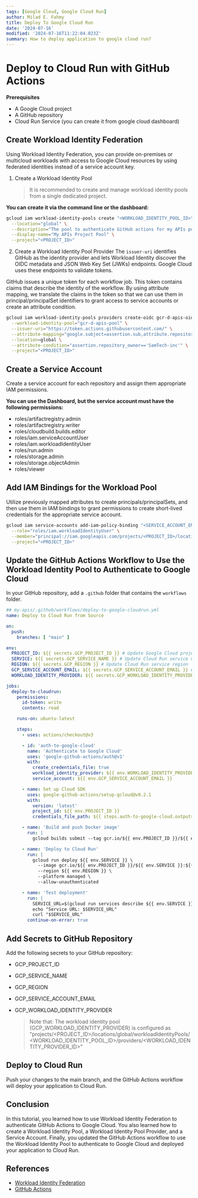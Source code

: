 ```yaml
---
tags: [Google Cloud, Google Cloud Run]
author: Milad E. Fahmy
title: Deploy To Google Cloud Run
date: '2024-07-16'
modified: '2024-07-16T11:22:04.023Z'
summary: How to deploy application to google cloud run?
---
```


# Deploy to Cloud Run with GitHub Actions

**Prerequisites**

- A Google Cloud project
- A GitHub repository
- Cloud Run Service (you can create it from google cloud dashboard)

## Create Workload Identity Federation

Using Workload Identity Federation, you can provide on-premises or multicloud workloads with access to Google Cloud resources by using federated identities instead of a service account key.

1. Create a Workload Identity Pool
   > It is recommended to create and manage workload identity pools from a single dedicated project.

**You can create it via the command line or the dashboard:**

```bash
gcloud iam workload-identity-pools create "<WORKLOAD_IDENTITY_POOL_ID>" \
  --location="global" \
  --description="The pool to authenticate GitHub actions for my APIs pool." \
  --display-name="My APIs Project Pool" \
  --project="<PROJECT_ID>"
```

2. Create a Workload Identity Pool Provider
   The `issuer-uri` identifies GitHub as the identity provider and lets Workload Identity discover the OIDC metadata and JSON Web Key Set (JWKs) endpoints. Google Cloud uses these endpoints to validate tokens.

GitHub issues a unique token for each workflow job. This token contains claims that describe the identity of the workflow. By using attribute mapping, we translate the claims in the token so that we can use them in principal/principalSet identifiers to grant access to service accounts or create an attribute condition.

```bash
gcloud iam workload-identity-pools providers create-oidc gcr-d-apis-oidc \
  --workload-identity-pool="gcr-d-apis-pool" \
  --issuer-uri="https://token.actions.githubusercontent.com/" \
  --attribute-mapping="google.subject=assertion.sub,attribute.repository=assertion.repository,attribute.repository_owner=assertion.repository_owner,attribute.branch=assertion.sub.extract('/heads/main/')" \
  --location=global \
  --attribute-condition="assertion.repository_owner=='SamTech-inc'" \
  --project="<PROJECT_ID>"
```

## Create a Service Account

Create a service account for each repository and assign them appropriate IAM permissions.

**You can use the Dashboard, but the service account must have the following permissions:**

- roles/artifactregistry.admin
- roles/artifactregistry.writer
- roles/cloudbuild.builds.editor
- roles/iam.serviceAccountUser
- roles/iam.workloadIdentityUser
- roles/run.admin
- roles/storage.admin
- roles/storage.objectAdmin
- roles/viewer

## Add IAM Bindings for the Workload Pool

Utilize previously mapped attributes to create principals/principalSets, and then use them in IAM bindings to grant permissions to create short-lived credentials for the appropriate service account.

```bash
gcloud iam service-accounts add-iam-policy-binding "<SERVICE_ACCOUNT_EMAIL>" \
  --role="roles/iam.workloadIdentityUser" \
  --member="principal://iam.googleapis.com/projects/<PROJECT_ID>/locations/global/workloadIdentityPools/gcr-d-apis-pool/subject/repo:SamTech-inc/gcr-d-apis:ref:refs/heads/main" \
  --project="<PROJECT_ID>"
```

## Update the GitHub Actions Workflow to Use the Workload Identity Pool to Authenticate to Google Cloud

In your GitHub repository, add a `.github` folder that contains the `workflows` folder.

```yml
## my-apis/.github/workflows/deploy-to-google-cloudrun.yml
name: Deploy to Cloud Run from Source

on:
  push:
    branches: [ "main" ]

env:
  PROJECT_ID: ${{ secrets.GCP_PROJECT_ID }} # Update Google Cloud project ID
  SERVICE: ${{ secrets.GCP_SERVICE_NAME }} # Update Cloud Run service name
  REGION: ${{ secrets.GCP_REGION }} # Update Cloud Run service region
  GCP_SERVICE_ACCOUNT_EMAIL: ${{ secrets.GCP_SERVICE_ACCOUNT_EMAIL }} # Update service account email
  WORKLOAD_IDENTITY_PROVIDER: ${{ secrets.GCP_WORKLOAD_IDENTITY_PROVIDER }} # Update workload identity provider

jobs:
  deploy-to-cloudrun:
    permissions:
      id-token: write
      contents: read

    runs-on: ubuntu-latest

    steps:
      - uses: actions/checkout@v3

      - id: 'auth-to-google-cloud'
        name: 'Authenticate to Google Cloud'
        uses: 'google-github-actions/auth@v1'
        with:
          create_credentials_file: true
          workload_identity_provider: ${{ env.WORKLOAD_IDENTITY_PROVIDER }}
          service_account: ${{ env.GCP_SERVICE_ACCOUNT_EMAIL }}

      - name: Set up Cloud SDK
        uses: google-github-actions/setup-gcloud@v0.2.1
        with:
          version: 'latest'
          project_id: ${{ env.PROJECT_ID }}
          credentials_file_path: ${{ steps.auth-to-google-cloud.outputs.credentials_file_path }}

      - name: 'Build and push Docker image'
        run: |
          gcloud builds submit --tag gcr.io/${{ env.PROJECT_ID }}/${{ env.SERVICE }}:${{ github.sha }}

      - name: 'Deploy to Cloud Run'
        run: |
          gcloud run deploy ${{ env.SERVICE }} \
            --image gcr.io/${{ env.PROJECT_ID }}/${{ env.SERVICE }}:${{ github.sha }} \
            --region ${{ env.REGION }} \
            --platform managed \
            --allow-unauthenticated

      - name: 'Test deployment'
        run: |
          SERVICE_URL=$(gcloud run services describe ${{ env.SERVICE }} --region ${{ env.REGION }} --format "value(status.url)")
          echo "Service URL: $SERVICE_URL"
          curl "$SERVICE_URL"
        continue-on-error: true
```

## Add Secrets to GitHub Repository

Add the following secrets to your GitHub repository:

- GCP_PROJECT_ID
- GCP_SERVICE_NAME
- GCP_REGION
- GCP_SERVICE_ACCOUNT_EMAIL
- GCP_WORKLOAD_IDENTITY_PROVIDER

  > Note that: The workload identity pool (GCP_WORKLOAD_IDENTITY_PROVIDER) is configured as "projects/<PROJECT_ID>/locations/global/workloadIdentityPools/<WORKLOAD_IDENTITY_POOL_ID>/providers/<WORKLOAD_IDENTITY_PROVIDER_ID>"

## Deploy to Cloud Run

Push your changes to the main branch, and the GitHub Actions workflow will deploy your application to Cloud Run.

## Conclusion

In this tutorial, you learned how to use Workload Identity Federation to authenticate GitHub Actions to Google Cloud. You also learned how to create a Workload Identity Pool, a Workload Identity Pool Provider, and a Service Account. Finally, you updated the GitHub Actions workflow to use the Workload Identity Pool to authenticate to Google Cloud and deployed your application to Cloud Run.

## References

- [Workload Identity Federation](https://cloud.google.com/iam/docs/workload-identity-federation)
- [GitHub Actions](https://docs.github.com/en/actions)

